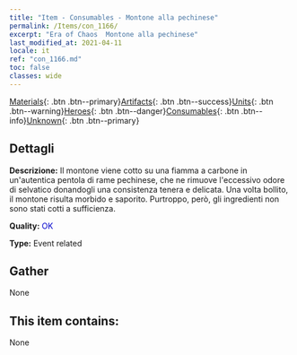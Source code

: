 ```yaml
---
title: "Item - Consumables - Montone alla pechinese"
permalink: /Items/con_1166/
excerpt: "Era of Chaos  Montone alla pechinese"
last_modified_at: 2021-04-11
locale: it
ref: "con_1166.md"
toc: false
classes: wide
---
```

 [Materials](/it/Items/){: .btn .btn--primary}[Artifacts](/it/Items/Artifacts/){: .btn .btn--success}[Units](/it/Items/Units/){: .btn .btn--warning}[Heroes](/it/Items/Heroes/){: .btn .btn--danger}[Consumables](/it/Items/Consumables/){: .btn .btn--info}[Unknown](/it/Items/Unknown/){: .btn .btn--primary}

## Dettagli
 **Descrizione:** Il montone viene cotto su una fiamma a carbone in un'autentica pentola di rame pechinese, che ne rimuove l'eccessivo odore di selvatico donandogli una consistenza tenera e delicata. Una volta bollito, il montone risulta morbido e saporito. Purtroppo, però, gli ingredienti non sono stati cotti a sufficienza.

 **Quality:** <span style="color: #0000CD">OK</span>

 **Type:** Event related

## Gather

  None

## This item contains:

  None

